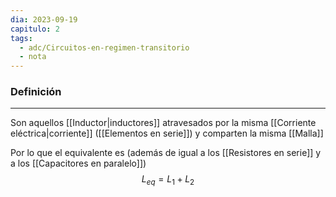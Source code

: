 ```yaml
---
dia: 2023-09-19
capitulo: 2
tags:
  - adc/Circuitos-en-regimen-transitorio
  - nota
---
```

### Definición
---
Son aquellos [[Inductor|inductores]] atravesados por la misma [[Corriente eléctrica|corriente]] ([[Elementos en serie]]) y comparten la misma [[Malla]]

Por lo que el equivalente es  (además de igual a los [[Resistores en serie]] y a los [[Capacitores en paralelo]]) $$ L_{eq} = L_1 + L_2 $$